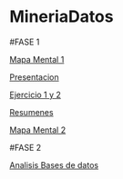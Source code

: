 # MineriaDatos

#FASE 1

[Mapa Mental 1](https://github.com/ManuelR37/MineriaDatos/blob/master/Mineria_de_datos_003/MapaMental_1_1811177.pdf)

[Presentacion](https://github.com/ManuelR37/MineriaDatos/blob/master/Mineria_de_datos_003/Presentacion_VisualizacionDeDatos_7.pdf)

[Ejercicio 1 y 2](https://github.com/ManuelR37/MineriaDatos/blob/master/Mineria_de_datos_003/Ejercicio1.pdf)

[Resumenes](https://github.com/ManuelR37/MineriaDatos/blob/master/Mineria_de_datos_003/Resumenes_1811177.pdf)

[Mapa Mental 2](https://github.com/ManuelR37/MineriaDatos/blob/master/Mineria_de_datos_003/MapaMental2_1811177.pdf)


#FASE 2

[Analisis Bases de datos](https://github.com/ManuelR37/MineriaDatos/blob/master/Mineria_de_datos_003/AnalisisBD_1811177.pdf)


